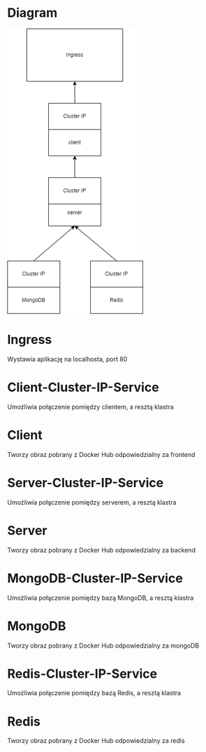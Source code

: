 # Diagram

![Screenshot](pngs/flow.png)

# Ingress

Wystawia aplikację na localhosta, port 80

# Client-Cluster-IP-Service

Umożliwia połączenie pomiędzy clientem, a resztą klastra

# Client

Tworzy obraz pobrany z Docker Hub odpowiedzialny za frontend

# Server-Cluster-IP-Service

Umożliwia połączenie pomiędzy serverem, a resztą klastra

# Server

Tworzy obraz pobrany z Docker Hub odpowiedzialny za backend

# MongoDB-Cluster-IP-Service

Umożliwia połączenie pomiędzy bazą MongoDB, a resztą klastra

# MongoDB

Tworzy obraz pobrany z Docker Hub odpowiedzialny za mongoDB

# Redis-Cluster-IP-Service

Umożliwia połączenie pomiędzy bazą Redis, a resztą klastra

# Redis

Tworzy obraz pobrany z Docker Hub odpowiedzialny za redis
